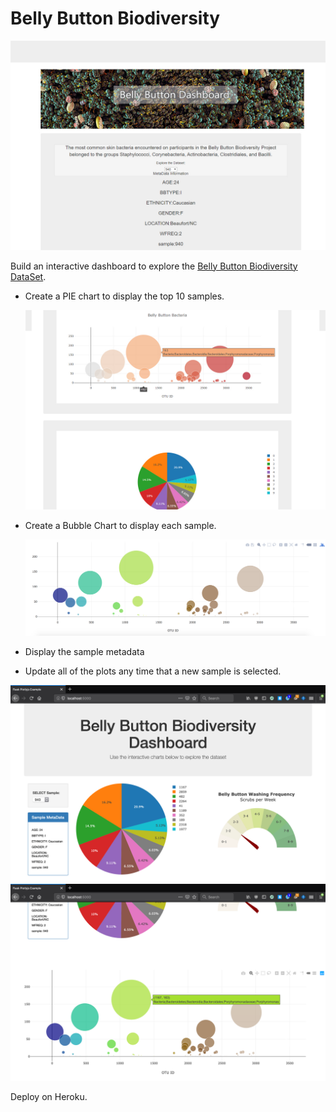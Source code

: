 # Belly Button Biodiversity

![Bacteria by filterforge.com](static//js/Images/bellyimage.jpg)

Build an interactive dashboard to explore the [Belly Button Biodiversity DataSet](http://robdunnlab.com/projects/belly-button-biodiversity/).

* Create a PIE chart to display the top 10 samples.


  ![PIE Chart](static//js/Images/belly2.jpg)

* Create a Bubble Chart to display each sample.

  ![Bubble Chart](static//js/Images/bubble_chart.png)

* Display the sample metadata 

* Update all of the plots any time that a new sample is selected.

![Example Dashboard Page](static//js/Images/dashboard_part1.png)
![Example Dashboard Page](static//js/Images/dashboard_part2.png)


Deploy on Heroku.

